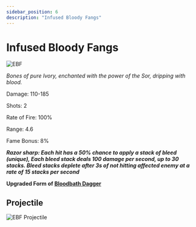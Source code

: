 ```yaml
---
sidebar_position: 6
description: "Infused Bloody Fangs"
---
```


# Infused Bloody Fangs

![EBF](https://vwiki.valorserver.com/api/item/picture/enfused%20bloody%20fangs)

<i>Bones of pure Ivory, enchanted with the power of the Sor, dripping with blood.</i>

Damage: 110-185

Shots: 2

Rate of Fire: 100%

Range: 4.6

Fame Bonus: 8%

***Razor sharp: Each hit has a 50% chance to apply a stack of bleed (unique), Each bleed stack deals 100 damage per second, up to 30 stacks. Bleed stacks deplete after 3s of not hitting affected enemy 
at a rate of 15 stacks per second***

**Upgraded Form of [Bloodbath Dagger](https://wiki.valorserver.com/docs/items/weapons/daggers/ut/bloodbath_dagger)**

## Projectile

![EBF Projectile](https://cdn.discordapp.com/attachments/1160376179996496013/1170827510318125179/infusedbloodyfangs.gif)
